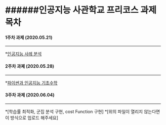 ######인공지능 사관학교 프리코스 과제 목차 
==========================================
#### 1주차 과제 (2020.05.21)
-----------------------------
*[인공지능 사례 분석](https://github.com/Yegee1210/yegeelee/blob/master/1%EC%A3%BC%EC%B0%A8_%EA%B3%BC%EC%A0%9C_20200521.ipynb)
#### 2주차 과졔 (2020.05.28)
----------------------------
*[파이썬과 인공지능 기초수학](https://github.com/Yegee1210/yegeelee/blob/master/2%EC%A3%BC%EC%B0%A8_%EA%B3%BC%EC%A0%9C_20200528.ipynb)
#### 3주차 과제 (2020.06.04)
----------------------------
*[학습률 최적화, 군집 분석 구현, cost Function 구현]
*[위의 파일이 열리지 않는다면 이 방식으로 업로드 해주세요]
